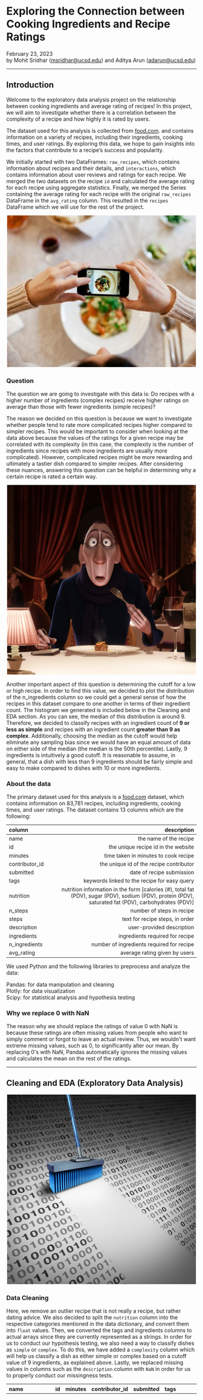 # Exploring the Connection between Cooking Ingredients and Recipe Ratings

February 23, 2023 \
by Mohit Sridhar (msridhar@ucsd.edu) and Aditya Arun (adarun@ucsd.edu)

---

## Introduction

Welcome to the exploratory data analysis project on the relationship between cooking ingredients and average rating of recipes! In this project, we will aim to investigate whether there is a correlation between the complexity of a recipe and how highly it is rated by users.

The dataset used for this analysis is collected from <a href='food.com'>food.com</a>. and contains information on a variety of recipes, including their ingredients, cooking times, and user ratings. By exploring this data, we hope to gain insights into the factors that contribute to a recipe’s success and popularity.

We initially started with two DataFrames: ``raw_recipes``, which contains information about recipes and their details, and ``interactions``, which contains information about user reviews and ratings for each recipe. We merged the two datasets on the recipe ``id`` and calculated the average rating for each recipe using aggregate statistics. Finally, we merged the Series containing the average rating for each recipe with the original ``raw_recipes`` DataFrame in the ``avg_rating`` column. This resulted in the ``recipes`` DataFrame which we will use for the rest of the project. 

<center><img src="recipe.jpeg" alt="Picture of a mobile phone and food" height="400" width="500"></center>

### Question

The question we are going to investigate with this data is: Do recipes with a higher number of ingredients (complex recipes) receive higher ratings on average than those with fewer ingredients (simple recipes)?

The reason we decided on this question is because we want to investigate whether people tend to rate more complicated recipes higher compared to simpler recipes. This would be important to consider when looking at the data above because the values of the ratings for a given recipe may be correlated with its complexity (in this case, the complexity is the number of ingredients since recipes with more ingredients are usually more complicated). However, complicated recipes might be more rewarding and ultimately a tastier dish compared to simpler recipes. After considering these nuances, answering this question can be helpful in determining why a certain recipe is rated a certain way.

<center><img src="food critic.jfif" alt="Picture of a food critic" height="500" width="500"></center>

Another important aspect of this question is determining the cutoff for a low or high recipe. In order to find this value, we decided to plot the distribution of the n_ingredients column so we could get a general sense of how the recipes in this dataset compare to one another in terms of their ingredient count. The histogram we generated is included below in the Cleaning and EDA section. As you can see, the median of this distribution is around 9. Therefore, we decided to classify recipes with an ingredient count of **9 or less as simple** and recipes with an ingredient count **greater than 9 as complex**. Additionally, choosing the median as the cutoff would help eliminate any sampling bias since we would have an equal amount of data on either side of the median (the median is the 50th percentile). Lastly, 9 ingredients is intuitively a good cutoff. It is reasonable to assume, in general, that a dish with less than 9 ingredients should be fairly simple and easy to make compared to dishes with 10 or more ingredients.

### About the data

The primary dataset used for this analysis is a <a href="food.com">food.com</a> dataset, which contains information on 83,781 recipes, including ingredients, cooking times, and user ratings.
The dataset contains 13 columns which are the following:


| column     |   description |
|:------------|--------:|
| name   |       the name of the recipe |
| id |     the unique recipe id in the website |
| minutes | time taken in minutes to cook recipe |
| contributor_id |     the unique id of the recipe contributor |
| submitted |       date of recipe submission |
| tags   |      keywords linked to the recipe for easy query |
| nutrition | nutrition information in the form [calories (#), total fat (PDV), sugar (PDV), sodium (PDV), protein (PDV), saturated fat (PDV), carbohydrates (PDV)] |
| n_steps |  number of steps in recipe  |
| steps | text for recipe steps, in order|
| description | user-provided description |
| ingredients	| ingredients required for recipe |
| n_ingredients |	number of ingredients required for recipe |
| avg_rating | average rating given by users |

We used Python and the following libraries to preprocess and analyze the data:

Pandas: for data manipulation and cleaning \
Plotly: for data visualization \
Scipy: for statistical analysis and hypothesis testing

### Why we replace 0 with NaN

The reason why we should replace the ratings of value 0 with NaN is because these ratings are often missing values from people who want to simply comment or forgot to leave an actual review. Thus, we wouldn't want extreme missing values, such as 0, to significantly alter our mean. By replacing 0's with NaN, Pandas automatically ignores the missing values and calculates the mean on the rest of the ratings.

---

## Cleaning and EDA (Exploratory Data Analysis)

<center><img src="Data-Cleaning.jpeg" alt="Picture of a sweeper cleaning data" height="500" width="500"></center>

### Data Cleaning

Here, we remove an outlier recipe that is not really a recipe, but rather dating advice. We also decided to split the ``nutrition`` column into the respective categories mentioned in the data dictionary, and convert them into ``float`` values. Then, we converted the tags and ingredients columns to actual arrays since they are currently represented as a strings. In order for us to conduct our hypothesis testing, we also need a way to classify dishes as ``simple`` or ``complex``. To do this, we have added a ``complexity`` column which will help us classify a dish as either simple or complex based on a cutoff value of 9 ingredients, as explained above. Lastly, we replaced missing values in columns such as the ``description`` column with ``NaN`` in order for us to properly conduct our missingness tests.

| name                                 |     id |   minutes |   contributor_id | submitted   | tags                                                                                                                                                                                                                                                                                                                                                          | nutrition                                                         |   n_steps | steps                                                                                                                                                                                                                                                                                                                                                                                                                                                                                                                                                                                                                                                                                                                                                                                                                                                                                                                                                                                                                                                                                                                                                                                                                                                                                                                                                                               | description                                                                                                                                                                                                                                                                                                                                                                       | ingredients                                                                                                                                                                                                                             |   n_ingredients |   avg_rating | complexity   |
|:-------------------------------------|-------:|----------:|-----------------:|:------------|:--------------------------------------------------------------------------------------------------------------------------------------------------------------------------------------------------------------------------------------------------------------------------------------------------------------------------------------------------------------|:------------------------------------------------------------------|----------:|:------------------------------------------------------------------------------------------------------------------------------------------------------------------------------------------------------------------------------------------------------------------------------------------------------------------------------------------------------------------------------------------------------------------------------------------------------------------------------------------------------------------------------------------------------------------------------------------------------------------------------------------------------------------------------------------------------------------------------------------------------------------------------------------------------------------------------------------------------------------------------------------------------------------------------------------------------------------------------------------------------------------------------------------------------------------------------------------------------------------------------------------------------------------------------------------------------------------------------------------------------------------------------------------------------------------------------------------------------------------------------------|:----------------------------------------------------------------------------------------------------------------------------------------------------------------------------------------------------------------------------------------------------------------------------------------------------------------------------------------------------------------------------------|:----------------------------------------------------------------------------------------------------------------------------------------------------------------------------------------------------------------------------------------|----------------:|-------------:|:-------------|
| 1 brownies in the world    best ever | 333281 |        40 |           985201 | 2008-10-27  | ['60-minutes-or-less', 'time-to-make', 'course', 'main-ingredient', 'preparation', 'for-large-groups', 'desserts', 'lunch', 'snacks', 'cookies-and-brownies', 'chocolate', 'bar-cookies', 'brownies', 'number-of-servings']                                                                                          | ['138.4', ' 10.0', ' 50.0', ' 3.0', ' 3.0', ' 19.0', ' 6.0']      |        10 | ['heat the oven to 350f and arrange the rack in the middle', 'line an 8-by-8-inch glass baking dish with aluminum foil', 'combine chocolate and butter in a medium saucepan and cook over medium-low heat , stirring frequently , until evenly melted', 'remove from heat and let cool to room temperature', 'combine eggs , sugar , cocoa powder , vanilla extract , espresso , and salt in a large bowl and briefly stir until just evenly incorporated', 'add cooled chocolate and mix until uniform in color', 'add flour and stir until just incorporated', 'transfer batter to the prepared baking dish', 'bake until a tester inserted in the center of the brownies comes out clean , about 25 to 30 minutes', 'remove from the oven and cool completely before cutting']                                                                                                                                                                                                                                                                                                                                                                                                                                                                                                                                                                                                   | these are the most; chocolatey, moist, rich, dense, fudgy, delicious brownies that you'll ever make.....sereiously! there's no doubt that these will be your fav brownies ever for you can add things to them or make them plain.....either way they're pure heaven!                                                                                                              | ['bittersweet chocolate', 'unsalted butter', 'eggs', 'granulated sugar', 'unsweetened cocoa powder', 'vanilla extract', 'brewed espresso', 'kosher salt', 'all-purpose flour']                                                          |               9 |            4 | simple       |
| 1 in canada chocolate chip cookies   | 453467 |        45 |          1848091 | 2011-04-11  | ['60-minutes-or-less', 'time-to-make', 'cuisine', 'preparation', 'north-american', 'for-large-groups', 'canadian', 'british-columbian', 'number-of-servings']                                                                                                                                                                       | ['595.1', ' 46.0', ' 211.0', ' 22.0', ' 13.0', ' 51.0', ' 26.0']  |        12 | ['pre-heat oven the 350 degrees f', 'in a mixing bowl , sift together the flours and baking powder', 'set aside', 'in another mixing bowl , blend together the sugars , margarine , and salt until light and fluffy', 'add the eggs , water , and vanilla to the margarine / sugar mixture and mix together until well combined', 'add in the flour mixture to the wet ingredients and blend until combined', 'scrape down the sides of the bowl and add the chocolate chips', 'mix until combined', 'scrape down the sides to the bowl again', 'using an ice cream scoop , scoop evenly rounded balls of dough and place of cookie sheet about 1 - 2 inches apart to allow for spreading during baking', 'bake for 10 - 15 minutes or until golden brown on the outside and soft & chewy in the center', 'serve hot and enjoy !']                                                                                                                                                                                                                                                                                                                                                                                                                                                                                                                                                  | this is the recipe that we use at my school cafeteria for chocolate chip cookies. they must be the best chocolate chip cookies i have ever had! if you don't have margarine or don't like it, then just use butter (softened) instead.                                                                                                                                            | ['white sugar', 'brown sugar', 'salt', 'margarine', 'eggs', 'vanilla', 'water', 'all-purpose flour', 'whole wheat flour', 'baking soda', 'chocolate chips']                                                                             |              11 |            5 | complex      |
| 412 broccoli casserole               | 306168 |        40 |            50969 | 2008-05-30  | ['60-minutes-or-less', 'time-to-make', 'course', 'main-ingredient', 'preparation', 'side-dishes', 'vegetables', 'easy', 'beginner-cook', 'broccoli']                                                                                                                                                                             | ['194.8', ' 20.0', ' 6.0', ' 32.0', ' 22.0', ' 36.0', ' 3.0']     |         6 | ['preheat oven to 350 degrees', 'spray a 2 quart baking dish with cooking spray , set aside', 'in a large bowl mix together broccoli , soup , one cup of cheese , garlic powder , pepper , salt , milk , 1 cup of french onions , and soy sauce', 'pour into baking dish , sprinkle remaining cheese over top', 'bake for 25 minutes or until cheese is lightly browned', 'sprinkle with rest of french fried onions and bake until onions are browned and cheese is bubbly , about 10 more minutes']                                                                                                                                                                                                                                                                                                                                                                                                                                                                                                                                                                                                                                                                                                                                                                                                                                                                               | since there are already 411 recipes for broccoli casserole posted to "zaar" ,i decided to call this one  #412 broccoli casserole.i don't think there are any like this one in the database. i based this one on the famous "green bean casserole" from campbell's soup. but i think mine is better since i don't like cream of mushroom soup.submitted to "zaar" on may 28th,2008 | ['frozen broccoli cuts', 'cream of chicken soup', 'sharp cheddar cheese', 'garlic powder', 'ground black pepper', 'salt', 'milk', 'soy sauce', 'french-fried onions']                                                                   |               9 |            5 | simple       |
| millionaire pound cake               | 286009 |       120 |           461724 | 2008-02-12  | ['time-to-make', 'course', 'cuisine', 'preparation', 'occasion', 'north-american', 'desserts', 'american', 'southern-united-states', 'dinner-party', 'holiday-event', 'cakes', 'dietary', 'christmas', 'thanksgiving', 'low-sodium', 'low-in-something', 'taste-mood', 'sweet', '4-hours-or-less'] | ['878.3', ' 63.0', ' 326.0', ' 13.0', ' 20.0', ' 123.0', ' 39.0'] |         7 | ['freheat the oven to 300 degrees', 'grease a 10-inch tube pan with butter , dust the bottom and sides with flour , and set aside', 'in a large mixing bowl , cream the butter and sugar with an electric mixer and add the eggs one at a time , beating after each addition', 'alternately add the flour and milk , stirring till the batter is smooth', 'add the two extracts and stir till well blended', 'scrape the batter into the prepared pan and bake till a cake tester or knife blade inserted in the center comes out clean , about 1 1 / 2 hours', 'cool the cake in the pan on a rack for 5 minutes , then turn it out on the rack to cool completely']                                                                                                                                                                                                                                                                                                                                                                                                                                                                                                                                                                                                                                                                                                               | why a millionaire pound cake?  because it's super rich!  this scrumptious cake is the pride of an elderly belle from jackson, mississippi.  the recipe comes from "the glory of southern cooking" by james villas.                                                                                                                                                                | ['butter', 'sugar', 'eggs', 'all-purpose flour', 'whole milk', 'pure vanilla extract', 'almond extract']                                                                                                                                |               7 |            5 | simple       |
| 2000 meatloaf                        | 475785 |        90 |          2202916 | 2012-03-06  | ['time-to-make', 'course', 'main-ingredient', 'preparation', 'main-dish', 'potatoes', 'vegetables', '4-hours-or-less', 'meatloaf', 'simply-potatoes2']                                                                                                                                                                           | ['267.0', ' 30.0', ' 12.0', ' 12.0', ' 29.0', ' 48.0', ' 2.0']    |        17 | ['pan fry bacon , and set aside on a paper towel to absorb excess grease', 'mince yellow onion , red bell pepper , and add to your mixing bowl', 'chop garlic and set aside', 'put 1tbsp olive oil into a saut pan , along with chopped garlic , teaspoons white pepper and a pinch of kosher salt', 'bring to a medium heat to sweat your garlic', 'preheat oven to 350f', 'coarsely chop your baby spinach add to your heated pan , stir frequently for approximately 5 min to wilt', 'add your spinach to the mixing bowl', 'chop your now cooled bacon , and add it to the mixing bowl', 'add your meatloaf mix to the bowl , with one egg and mix till thoroughly combined', 'add your goat cheese , one egg , 1 / 8 tsp white pepper and 1 / 8 tsp of kosher salt and mix till thoroughly combined', 'transfer to a 9x5 meatloaf pan , and cook for 60 min or until the internal temperature is at least 160f', 'let stand for 5min', 'melt 1tbsp unsalted butter into a frying pan , and cook up to three eggs at a time', 'crack each egg into a separate dish , in order to prevent egg shells from reaching the pan , then add salt and pepper to taste', 'wait until the egg whites are firm looking , but slightly runny on top before flipping your eggs', 'after flipping , wait 10~20 seconds before removing each egg and placing it over your slices of meatloaf'] | ready, set, cook! special edition contest entry: a mediterranean flavor inspired meatloaf dish. featuring: simply potatoes - shredded hash browns, egg, bacon, spinach, red bell pepper, and goat cheese.                                                                                                                                                                         | ['meatloaf mixture', 'unsmoked bacon', 'goat cheese', 'unsalted butter', 'eggs', 'baby spinach', 'yellow onion', 'red bell pepper', 'simply potatoes shredded hash browns', 'fresh garlic', 'kosher salt', 'white pepper', 'olive oil'] |              13 |            5 | complex      |


### Univariate Analysis

Below is the histogram representing the distribution of values for the n_ingredients column. This helps give us a deeper understanding of how many ingredients are contained in each recipe and also explains why 9 ingredients is a good cutoff for determining whether a dish is complex or simple. The red line represents the median value of the distribution and, as you can see, it is centered around 9.

<iframe src="univariate1.html" width=800 height=600 frameBorder=0></iframe>

Below is a histogram showing the distribution of the complexity column for all the recipes. As we can see, there are slightly lesser recipes in the complex catrgory compared to the simple category.

<iframe src="univariate2.html" width=800 height=600 frameBorder=0></iframe> 

### Bivariate Analysis

Below is a bar chart which examines the mean ``avg_rating`` for simple recipes vs. complex recipes. We can infer that the mean for each complexity group is about the same.

<iframe src="bivariateplot1.html" width=800 height=600 frameBorder=0></iframe>

### Interesting Aggregates

Grouping the number of ingredients and examining the aggregate statistics mean can help us to understand if there is a relationship between the complexity of a recipe (as indicated by the number of ingredients) and its cooking time and rating. This is because recipes with a higher number of ingredients may require longer cooking times, but may also result in more complex and flavorful dishes, leading to higher ratings. By grouping the recipes based on the number of ingredients and calculating the average cooking time and rating for each group, we can identify any patterns or trends in the data and determine if there is a correlation between the number of ingredients, cooking time, and rating. This can help us to make more informed decisions about recipe development, as well as provide insights into the preferences of consumers when it comes to recipe complexity and cooking time.


| complexity   |   minutes |   n_steps |   n_ingredients |   avg_rating |   calories |   total_fat (PDV) |   sugar (PDV) |   sodium (PDV) |   protein (PDV) |   saturated_fat (PDV) |   carbohydrates (PDV) |
|:-------------|----------:|----------:|----------------:|-------------:|-----------:|------------------:|--------------:|---------------:|----------------:|----------------------:|----------------------:|
| complex      |   96.9493 |  12.6287  |        12.7353  |      4.62307 |    503.609 |           38.6573 |       69.3078 |        33.3543 |         41.6396 |               46.1697 |               15.71   |
| simple       |  106.663  |   8.20179 |         6.55755 |      4.62708 |    374.326 |           28.0727 |       68.1805 |        25.6126 |         26.7148 |               35.7703 |               12.3359 |

---

## Assessment of Missingness

### NMAR Analysis

A column that could be Not Missing at Random (NMAR) within our ``recipes`` DataFrame could be the ``avg_rating`` column. A possible reason why these values could be missing is that users simply did not want to rate the recipe. For example, if a person visited a recipe's webpage and did not find it appealing, then they would not leave a rating. In other words, a certain recipe may be missing its ``avg_rating`` if an insufficient amount of people try it and leave a rating.

An additional column of data that might help explain this missingness and make it Missing at Random (MAR) is the number of visits to the recipe's webpage. If this value is extremely low for a given recipe, then it might help explain why its ``avg_rating`` is missing, thus making the missingness MAR.

### Missingness Dependency 

The columns in the ``recipes`` DataFrame that contain missing values are: ``name``, ``description``, and ``avg_rating``.

Here, we will conduct permutation tests on two columns against the ``description_missing`` column in order to determine whether the ``description`` column is Missing at Random (MAR) since it would depend on the values of that other column. In order to conduct the test, we will consider the following hypotheses with an 𝛼 of 0.05:

* **Null Hypothesis:** There is no significant difference between the two distributions of the column when the description is missing or not missing.
* **Alternate Hypothesis:** There is a significant difference between the distributions of the column when the description is missing vs. when the description is not missing.

Additionally, we will be using the **absolute difference of means** as our test statistic in this permutation test since we are dealing with quantitative distributions.

We will run the permutation test on the following columns: ``n_ingredients`` and ``n_steps``. Below are the resulting p-values of conducting the permutation tests on both columns:

```n_ingredients p-value: 0.002 <br>
n_steps p-value: 0.218
```

Clearly, the resulting p-value for the number of ingredients is 0.004 which is **less than** 0.05 (our 𝛼 level). This means that the test was statistically significant, and we can **reject** our null hypothesis. In other words, the missingness of the ``description`` column *likely* does depend on the values of the ``n_ingredients`` column.

On the other hand, the resulting p-value for the number of steps is 0.198 which is **greater than** 0.05. This means that the test was **not** statistically significant, and we **fail to reject** our null hypothesis. In other words, the missingness of the ``description`` column *probably* does not depend on the values of the ``n_steps`` column.

As you can see below, we have plotted the distribution of the ``n_ingredients`` column with and without the missing description values. Clearly, the distributions for both plots are quite different, meaning that the a missing description value likely **does** depend on ``n_ingredients`` column.

<iframe src="missingness1.html" width=800 height=600 frameBorder=0></iframe>
<iframe src="missingness2.html" width=800 height=600 frameBorder=0></iframe>
---

## Hypothesis Testing

To answer our overarching question, we will conduct a permutation test because we are trying to determine whether complex and simple recipes are drawn from the same distribution. We will conduct the test utilizing the following pair of hypotheses under a significance level of 𝛼 = 0.05:

* **Null Hypothesis:** There is no difference between the mean average ratings of simple recipes versus the mean average ratings of complex recipes.
* **Alternate Hypothesis:** There is a difference between the mean average ratings of simple recipes versus the mean average ratings of complex recipes.

Lastly, in order to measure the difference, we will be using a **absolute difference of means** test statistic because we are comparing two quantitative distributions. Additionally, in our alternate hypothesis, we are simply measuring difference, not direction. Therefore, the absolute difference of means statistic is the correct choice for this test.

<iframe src="hypothesis_plot.html" width=800 height=600 frameBorder=0></iframe>

### Conclusion

As seen above, the resulting p-value is 0.395 which is **greater than** our significance level of 0.05. This means that the permutation test was statistically insignificant meaning that we **fail to reject the null**. In other words, there is *likely* no difference between the mean average ratings of simple recipes versus the mean average ratings of complex recipes. This aligns with our observations earlier from the bivariate plots since there was little to no observable visual difference in the group means between the complex vs. simple groups.

Additionally, the plot above clearly shows that our observed difference of means is an expected value under the null hypothesis. This aligns with the result of our p-value so we fail to reject the null hypothesis.

Therefore, this answers our main question of: Do recipes with a higher number of ingredients (complex recipes) receive different ratings on average than those with fewer ingredients (simple recipes)?

---

